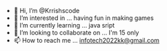 - 👋 Hi, I’m @Krrishscode
- 👀 I’m interested in ... having fun in making games 
- 🌱 I’m currently learning ... java sript
- 💞️ I’m looking to collaborate on ... I'm 15 only
- 📫 How to reach me ... infotech2022kk@gmail.com

<!---
Krrishscode/Krrishscode is a ✨ special ✨ repository because its `README.md` (this file) appears on your GitHub profile.
You can click the Preview link to take a look at your changes.
--->
